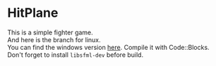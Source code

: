 # HitPlane  
This is a simple fighter game.  
And here is the branch for linux.   
You can find the windows version [here](https://github.com/starsharp06sharp/HitPlane/tree/PublishVersion).
Compile it with Code::Blocks.  
Don't forget to install `libsfml-dev` before build.
